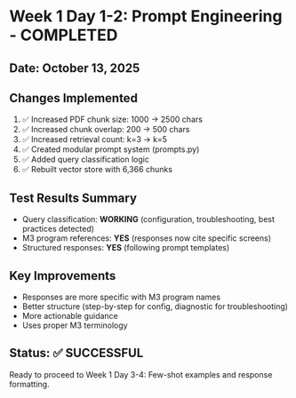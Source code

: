 # Week 1 Day 1-2: Prompt Engineering - COMPLETED

## Date: October 13, 2025

## Changes Implemented
1. ✅ Increased PDF chunk size: 1000 → 2500 chars
2. ✅ Increased chunk overlap: 200 → 500 chars
3. ✅ Increased retrieval count: k=3 → k=5
4. ✅ Created modular prompt system (prompts.py)
5. ✅ Added query classification logic
6. ✅ Rebuilt vector store with 6,366 chunks

## Test Results Summary
- Query classification: **WORKING** (configuration, troubleshooting, best practices detected)
- M3 program references: **YES** (responses now cite specific screens)
- Structured responses: **YES** (following prompt templates)

## Key Improvements
- Responses are more specific with M3 program names
- Better structure (step-by-step for config, diagnostic for troubleshooting)
- More actionable guidance
- Uses proper M3 terminology

## Status: ✅ SUCCESSFUL

Ready to proceed to Week 1 Day 3-4: Few-shot examples and response formatting.